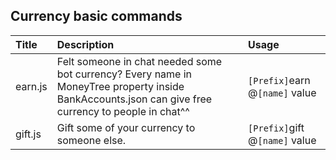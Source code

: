## Currency basic commands
|Title|Description|Usage|
|:-|:-|:-|
|earn.js |Felt someone in chat needed some bot currency? Every name in MoneyTree property inside BankAccounts.json can give free currency to people in chat^^ |`[Prefix]`earn @`[name]` value |
|gift.js |Gift some of your currency to someone else. |`[Prefix]`gift @`[name]` value |

